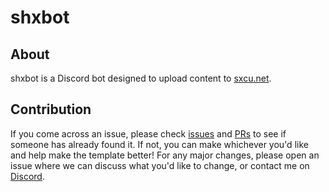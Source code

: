 # shxbot

## About
shxbot is a Discord bot designed to upload content to [sxcu.net](https://sxcu.net/ "ShareX Custom Uploader").  

## Contribution
If you come across an issue, please check [issues](https://github.com/aanthr0/djs-template/issues) and [PRs](https://github.com/aanthr0/djs-template/pulls) to see if someone has already found it. If not, you can make whichever you'd like and help make the template better!
For any major changes, please open an issue where we can discuss what you'd like to change, or contact me on [Discord](https://discord.bio/p/aanthr0).
